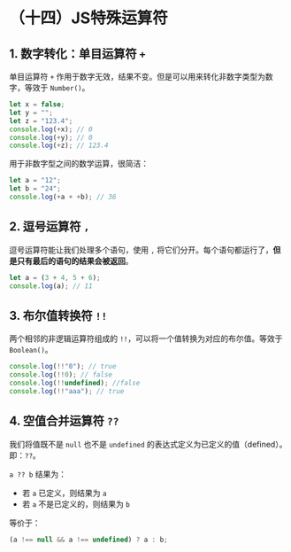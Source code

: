 # （十四）JS特殊运算符

## 1. 数字转化：单目运算符 `+`

单目运算符 `+` 作用于数字无效，结果不变。但是可以用来转化非数字类型为数字，等效于 `Number()`。

```javascript
let x = false;
let y = "";
let z = "123.4";
console.log(+x); // 0
console.log(+y); // 0
console.log(+z); // 123.4
```

用于非数字型之间的数学运算，很简洁：

```javascript
let a = "12";
let b = "24";
console.log(+a + +b); // 36
```

## 2. 逗号运算符 `,`

逗号运算符能让我们处理多个语句，使用 `,` 将它们分开。每个语句都运行了，**但是只有最后的语句的结果会被返回**。

```javascript
let a = (3 + 4, 5 + 6);
console.log(a); // 11
```

## 3. 布尔值转换符 `!!`

两个相邻的非逻辑运算符组成的 `!!`，可以将一个值转换为对应的布尔值。等效于 `Boolean()`。

```javascript
console.log(!!"0"); // true
console.log(!!0); // false
console.log(!!undefined); //false
console.log(!!"aaa"); // true
```

## 4. 空值合并运算符 `??`

我们将值既不是 `null` 也不是 `undefined` 的表达式定义为已定义的值（defined）。即：`??`。

`a ?? b` 结果为：
- 若 `a` 已定义，则结果为 `a`
- 若 `a` 不是已定义的，则结果为 `b`

等价于：

```javascript
(a !== null && a !== undefined) ? a : b;
```
